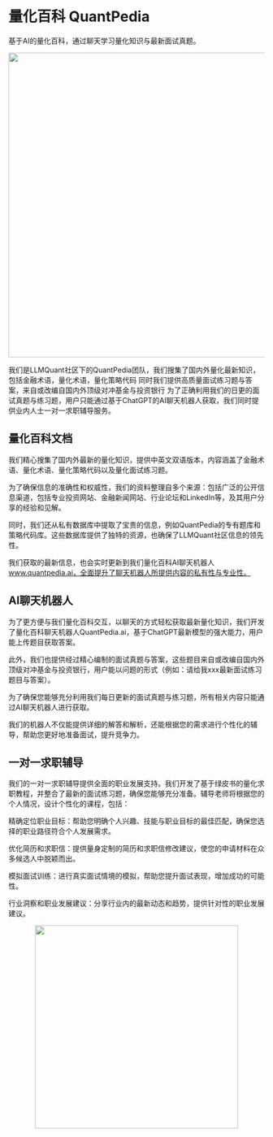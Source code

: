 # 量化百科 QuantPedia
基于AI的量化百科，通过聊天学习量化知识与最新面试真题。
<p align="center">
  <img src="https://github.com/user-attachments/assets/4adbf2de-51f8-49dc-96d1-71c06ac1fa45" width="600" />
</p>

我们是LLMQuant社区下的QuantPedia团队，我们搜集了国内外量化最新知识，包括金融术语，量化术语，量化策略代码 同时我们提供高质量面试练习题与答案，来自或改编自国内外顶级对冲基金与投资银行 为了正确利用我们的日更的面试真题与练习题，用户只能通过基于ChatGPT的AI聊天机器人获取，我们同时提供业内人士一对一求职辅导服务。

## 量化百科文档
我们精心搜集了国内外最新的量化知识，提供中英文双语版本，内容涵盖了金融术语、量化术语、量化策略代码以及量化面试练习题。

为了确保信息的准确性和权威性，我们的资料整理自多个来源：包括广泛的公开信息渠道，包括专业投资网站、金融新闻网站、行业论坛和LinkedIn等，及其用户分享的经验和见解。

同时，我们还从私有数据库中提取了宝贵的信息，例如QuantPedia的专有题库和策略代码库。这些数据库提供了独特的资源，也确保了LLMQuant社区信息的领先性。

我们获取的最新信息，也会实时更新到我们量化百科AI聊天机器人 www.quantpedia.ai，全面提升了聊天机器人所提供内容的私有性与专业性。

## AI聊天机器人
为了更方便与我们量化百科交互，以聊天的方式轻松获取最新量化知识，我们开发了量化百科聊天机器人QuantPedia.ai，基于ChatGPT最新模型的强大能力，用户能上传题目获取答案。

此外，我们也提供经过精心编制的面试真题与答案，这些题目来自或改编自国内外顶级对冲基金与投资银行，用户能以问题的形式（例如：请给我xxx最新面试练习题目与答案）。

为了确保您能够充分利用我们每日更新的面试真题与练习题，所有相关内容只能通过AI聊天机器人进行获取。

我们的机器人不仅能提供详细的解答和解析，还能根据您的需求进行个性化的辅导，帮助您更好地准备面试，提升竞争力。

## 一对一求职辅导
我们的一对一求职辅导提供全面的职业发展支持。我们开发了基于绿皮书的量化求职教程，并整合了最新的面试练习题，确保您能够充分准备。辅导老师将根据您的个人情况，设计个性化的课程，包括：

精确定位职业目标：帮助您明确个人兴趣、技能与职业目标的最佳匹配，确保您选择的职业路径符合个人发展需求。

优化简历和求职信：提供量身定制的简历和求职信修改建议，使您的申请材料在众多候选人中脱颖而出。

模拟面试训练：进行真实面试情境的模拟，帮助您提升面试表现，增加成功的可能性。

行业洞察和职业发展建议：分享行业内的最新动态和趋势，提供针对性的职业发展建议。
<p align="center">
  <img src="https://github.com/user-attachments/assets/d5eb2541-294b-4749-8f60-6594ea92dbdf" width="400" />
</p>
